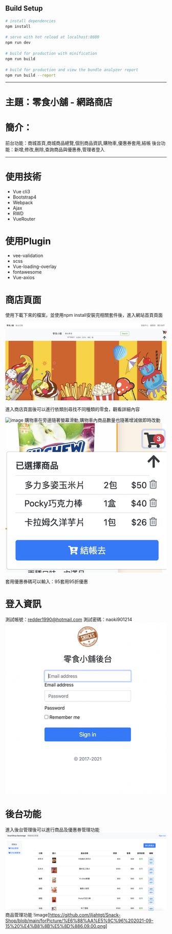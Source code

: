 ## Build Setup

``` bash
# install dependencies
npm install

# serve with hot reload at localhost:8080
npm run dev

# build for production with minification
npm run build

# build for production and view the bundle analyzer report
npm run build --report
```


***

# 主題：零食小舖 - 網路商店
# 簡介：
前台功能：商城首頁,商城商品總覽,個別商品資訊,購物車,優惠券套用,結帳
後台功能：新增,修改,刪除,查詢商品與優惠券,管理者登入
***
# 使用技術
* Vue cli3
* Bootstrap4
* Webpack
* Ajax
* RWD
* VueRouter

# 使用Plugin
* vee-validation
* scss
* Vue-loading-overlay
* fontawesome
* Vue-axios



# 商店頁面
使用下載下來的檔案，並使用npm install安裝完相關套件後，進入網站首頁頁面

![image](https://github.com/iljahtgt/Snack-Shop/blob/main/forPicture/%E6%88%AA%E5%9C%96%202021-09-15%20%E4%B8%8B%E5%8D%886.03.15.png)

進入商店頁面後可以進行依類別尋找不同種類的零食，觀看詳細內容

![image](https://github.com/iljahtgt/Snack-Shop/blob/main/forPicture/%E6%88%AA%E5%9C%96%202021-09-15%20%E4%B8%8B%E5%8D%886.03.41.png)
購物車在旁邊隨著螢幕滑動,購物車內商品數量也隨著增減做即時改動
![image](https://github.com/iljahtgt/Snack-Shop/blob/main/forPicture/%E6%88%AA%E5%9C%96%202021-09-15%20%E4%B8%8B%E5%8D%886.04.02.png)


套用優惠券碼可以輸入：95套用95折優惠


# 登入資訊
測試帳號：redder1990@hotmail.com
測試密碼：naoki901214
![image](https://github.com/iljahtgt/Snack-Shop/blob/main/forPicture/%E6%88%AA%E5%9C%96%202021-09-15%20%E4%B8%8B%E5%8D%886.12.13.png)

# 後台功能
進入後台管理後可以進行商品及優惠券管理功能
![image](https://github.com/iljahtgt/Snack-Shop/blob/main/forPicture/%E6%88%AA%E5%9C%96%202021-09-15%20%E4%B8%8B%E5%8D%886.08.46.png)
商品管理功能
!image[https://github.com/iljahtgt/Snack-Shop/blob/main/forPicture/%E6%88%AA%E5%9C%96%202021-09-15%20%E4%B8%8B%E5%8D%886.09.00.png]


